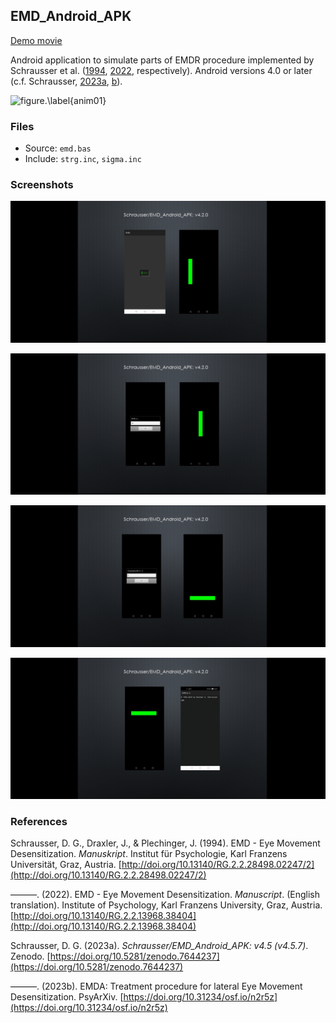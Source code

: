 ## EMD_Android_APK
[Demo movie](https://m.youtube.com/watch?v=n8u1iLaO1cQ)

Android application to simulate parts of EMDR procedure implemented by Schrausser et al. ([1994](http://doi.org/10.13140/RG.2.2.28498.02247/2), [2022](http://doi.org/10.13140/RG.2.2.13968.38404), respectively). Android versions 4.0 or later (c.f. Schrausser, [2023a](https://doi.org/10.5281/zenodo.7644237), [b](https://doi.org/10.31234/osf.io/n2r5z)).

![figure.\label{anim01}](anim01.gif)

### Files

- Source: `emd.bas`
- Include: `strg.inc`, `sigma.inc`

### Screenshots

![figure.\label{pic1}](pic1.jpg)

![figure.\label{pic2}](pic2.jpg)

![figure.\label{pic3}](pic3.jpg)

![figure.\label{pic4}](pic4.jpg)

### References

Schrausser, D. G., Draxler, J., & Plechinger, J. (1994). EMD - Eye Movement Desensitization. *Manuskript*. Institut für Psychologie, Karl Franzens Universität, Graz, Austria. [http://doi.org/10.13140/RG.2.2.28498.02247/2](http://doi.org/10.13140/RG.2.2.28498.02247/2)
 
———. (2022). EMD - Eye Movement Desensitization. *Manuscript*. (English translation). Institute of Psychology, Karl Franzens University, Graz, Austria. [http://doi.org/10.13140/RG.2.2.13968.38404](http://doi.org/10.13140/RG.2.2.13968.38404)

Schrausser, D. G. (2023a). *Schrausser/EMD_Android_APK: v4.5 (v4.5.7)*. Zenodo. [https://doi.org/10.5281/zenodo.7644237](https://doi.org/10.5281/zenodo.7644237)
   
———. (2023b). EMDA: Treatment procedure for lateral Eye Movement
Desensitization. PsyArXiv. [https://doi.org/10.31234/osf.io/n2r5z](https://doi.org/10.31234/osf.io/n2r5z)

